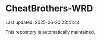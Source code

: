 # CheatBrothers-WRD

Last updated: 2025-06-20 23:41:44

This repository is automatically maintained.
